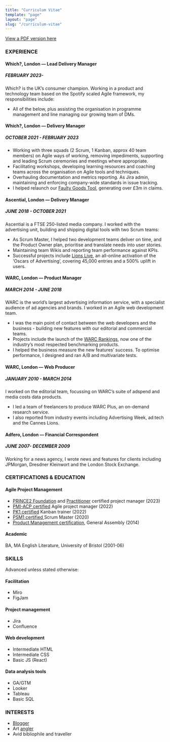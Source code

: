 ```yaml
---
title: "Curriculum Vitae"
template: "page"
layout: "page"
slug: "/curriculum-vitae"
---
```


[View a PDF version here](/media/josephclift_cv_onepage_2024.pdf)
### EXPERIENCE
#### Which?, London — Lead Delivery Manager
##### FEBRUARY 2023-
Which? is the UK’s consumer champion. Working in a product and technology team based on the Spotify scaled Agile framework, my responsibilities include:
* All of the below, plus assisting the organisation in programme management and line managing our growing team of DMs.

#### Which?, London — Delivery Manager
##### OCTOBER 2021 - FEBRUARY 2023
* Working with three squads (2 Scrum, 1 Kanban, approx 40 team members) on Agile ways of working, removing impediments, supporting and leading Scrum ceremonies and meetings where appropriate.
* Facilitating workshops, developing learning resources and coaching teams across the organisation  on Agile tools and techniques.
* Overhauling documentation and metrics reporting. As Jira admin, maintaining and enforcing company-wide standards in issue tracking.
* I helped relaunch our [Faulty Goods Tool](https://josephclift.com/projects), generating over £3m in claims.

#### Ascential, London — Delivery Manager
##### JUNE 2018 - OCTOBER 2021
Ascential is a FTSE 250-listed media company. I worked with the advertising unit, building and shipping digital tools with two Scrum teams:
* As Scrum Master, I helped two development teams deliver on time, and the Product Owner plan, prioritise and translate needs into user stories. 
* Maintaining team Wikis and reporting team performance against KPIs.
* Successful projects include [Lions Live](https://josephclift.com/projects), an all-online activation of the ‘Oscars of Advertising’, covering 45,000 entries and a 500% uplift in users.

#### WARC, London — Product Manager
##### MARCH 2014 - JUNE 2018
WARC is the world’s largest advertising information service, with a specialist audience of ad agencies and brands. I worked in an Agile web development team.
* I was the main point of contact between the web developers and the business - building new features with our editorial and commercial teams.
* Projects include the launch of the [WARC Rankings](https://josephclift.com/projects), now one of the industry’s most respected benchmarking products.
* I helped the business measure the new features’ success. To optimise performance, I designed and ran A/B and multivariate tests.

#### WARC, London — Web Producer
##### JANUARY 2010 - MARCH 2014
I worked on the editorial team, focussing on WARC’s suite of adspend and media costs data products. 
* I led a team of freelancers to produce WARC Plus, an on-demand research service. 
* I also reported from industry events including Advertising Week, ad:tech and the Cannes Lions.

#### Adfero, London — Financial Correspondent
##### JUNE 2007- DECEMBER 2009
Working for a news agency, I wrote news and features for clients including JPMorgan, Dresdner Kleinwort and the London Stock Exchange.

### CERTIFICATIONS & EDUCATION
#### Agile Project Management
* [PRINCE2 Foundation](/media/josephclift_PRINCE2_foundation_certificate.pdf) and [Practitioner](/media/josephclift_PRINCE2_practitioner_certificate.pdf) certified project manager (2023)
* [PMI-ACP certified](/media/josephclift_PMI-ACP_certificate.pdf) Agile project manager (2022)
* [PK1 certified](/media/josephclift_PK1_certificate.pdf) Kanban trainer (2022)
* [PSM1 certified ](/media/josephclift_PSMI_certificate.pdf) Scrum Master (2020)
* [Product Management certification](/media/josephclift_GA_certificate.pdf), General Assembly (2014)

#### Academic
BA, MA English Literature, University of Bristol (2001-06)

### SKILLS
Advanced unless stated otherwise:
#### Facilitation
* Miro
* FigJam

#### Project management
* Jira
* Confluence

#### Web development
* Intermediate HTML
* Intermediate CSS
* Basic JS (React)

#### Data analysis tools
* GA/GTM
* Looker
* Tableau
* Basic SQL

### INTERESTS
* [Blogger](http://josephclift.com/)  
* Art [angler](https://artangled.com/)
* Avid bibliophile and traveller
